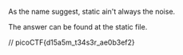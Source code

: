 As the name suggest, static ain't always the noise.

The answer can be found at the static file.

// picoCTF{d15a5m_t34s3r_ae0b3ef2}
